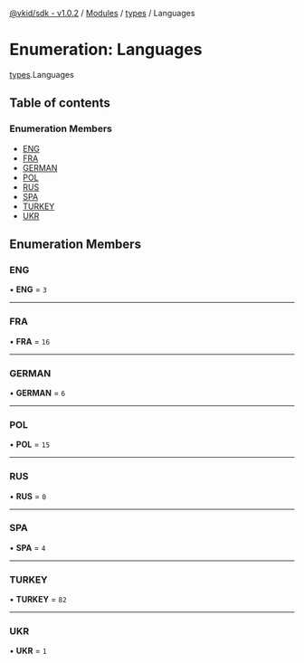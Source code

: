 [@vkid/sdk - v1.0.2](../README.md) / [Modules](../modules.md) / [types](../modules/types.md) / Languages

# Enumeration: Languages

[types](../modules/types.md).Languages

## Table of contents

### Enumeration Members

- [ENG](types.Languages.md#eng)
- [FRA](types.Languages.md#fra)
- [GERMAN](types.Languages.md#german)
- [POL](types.Languages.md#pol)
- [RUS](types.Languages.md#rus)
- [SPA](types.Languages.md#spa)
- [TURKEY](types.Languages.md#turkey)
- [UKR](types.Languages.md#ukr)

## Enumeration Members

### ENG

• **ENG** = ``3``

___

### FRA

• **FRA** = ``16``

___

### GERMAN

• **GERMAN** = ``6``

___

### POL

• **POL** = ``15``

___

### RUS

• **RUS** = ``0``

___

### SPA

• **SPA** = ``4``

___

### TURKEY

• **TURKEY** = ``82``

___

### UKR

• **UKR** = ``1``
